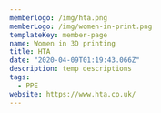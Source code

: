 ```yaml
---
memberlogo: /img/hta.png
memberLogo: /img/women-in-print.png
templateKey: member-page
name: Women in 3D printing
title: HTA
date: "2020-04-09T01:19:43.066Z"
description: temp descriptions
tags:
  - PPE
website: https://www.hta.co.uk/
---
```

